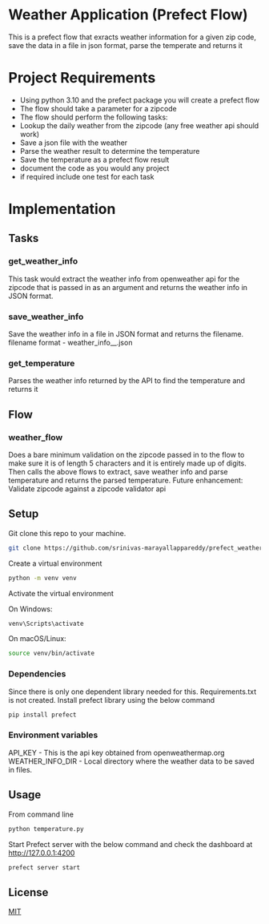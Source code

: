 # Weather Application (Prefect Flow)

This is a prefect flow that exracts weather information for a given zip code, save the data in a file in json format, parse the temperate and returns it

# Project Requirements

* Using python 3.10 and the prefect package you will create a prefect flow
* The flow should take a parameter for a zipcode
* The flow should perform the following tasks:
* Lookup the daily weather from the zipcode (any free weather api should work)
* Save a json file with the weather
* Parse the weather result to determine the temperature
* Save the temperature as a prefect flow result
* document the code as you would any project
* if required include one test for each task

# Implementation

## Tasks
### get_weather_info
This task would extract the weather info from openweather api for the zipcode that is passed in as an argument and returns the weather info in JSON format.

### save_weather_info
Save the weather info in a file in JSON format and returns the filename. 
filename format - weather_info_<zipcode>_<yyyymmddhhmmss>.json

### get_temperature
Parses the weather info returned by the API to find the temperature and returns it

## Flow
### weather_flow
Does a bare minimum validation on the zipcode passed in to the flow to make sure it is of length 5 characters and it is entirely made up of digits. Then calls the above flows to extract, save weather info and parse temperature and returns the parsed temperature.
Future enhancement: Validate zipcode against a zipcode validator api

## Setup

Git clone this repo to your machine.

```bash
git clone https://github.com/srinivas-marayallappareddy/prefect_weather_flow.git
```
Create a virtual environment

```bash
python -m venv venv
```
Activate the virtual environment

On Windows: 
```bash
venv\Scripts\activate
```

On macOS/Linux:
```bash
source venv/bin/activate
```

### Dependencies
Since there is only one dependent library needed for this. Requirements.txt is not created.
Install prefect library using the below command

```bash
pip install prefect
```

### Environment variables
API_KEY - This is the api key obtained from openweathermap.org  
WEATHER_INFO_DIR - Local directory where the weather data to be saved in files. 

## Usage

From command line

```bash
python temperature.py
```

Start Prefect server with the below command and check the dashboard at  http://127.0.0.1:4200

```bash
prefect server start
```

## License

[MIT](https://choosealicense.com/licenses/mit/)
